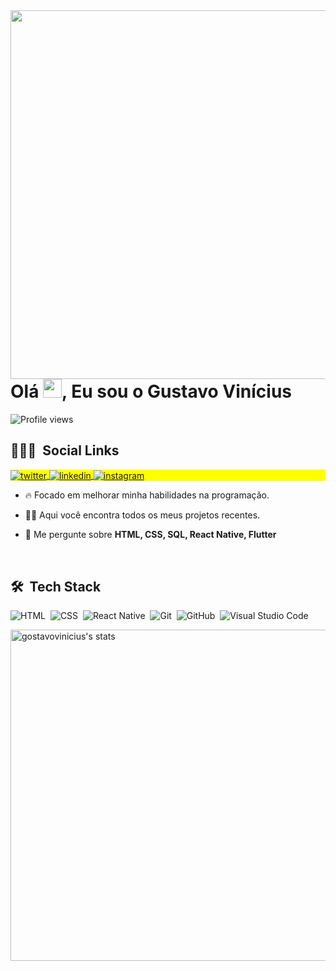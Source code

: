 <img align="right" height="590em" src="https://raw.githubusercontent.com/gist/gostavovinicius/56d970376ef1b68d49175581dac69d98/raw/4eff51205f1d12e3bf4353a667fab7b3fc6d5eac/githubcard.svg"/>
<h1 align="left">Olá <img src="https://raw.githubusercontent.com/kaueMarques/kaueMarques/master/hi.gif" width="30px">, Eu sou o Gustavo Vinícius</h1>
<p align="left"> <img src="https://komarev.com/ghpvc/?username=gostavovinicius&color=yellow" alt="Profile views" /> </p>


## 👨🏽‍🦲 &nbsp;Social Links

<p align="left" style="background:yellow">
<a href="https://twitter.com/gostavovinicius" target="_blank">
  <img align="center" src="https://img.shields.io/badge/-gostavovinicius-05122A?style=flat&logo=twitter" alt="twitter"/>  
</a>
<a href="https://www.linkedin.com/in/gustavo-vin%C3%ADcius-a00b22146/" target="_blank">
  <img align="center" src="https://img.shields.io/badge/-gostavovinicius-05122A?style=flat&logo=linkedin" alt="linkedin"/>
</a>
<a href="https://instagram.com/gostavovinicius" target="_blank">
 <img align="center" src="https://img.shields.io/badge/-gostavovinicius-05122A?style=flat&logo=instagram" alt="instagram"/>
</a>
</p>

- 🔥 Focado em melhorar minha habilidades na programação. 

- 👨‍💻 Aqui você encontra todos os meus projetos recentes.

- 💬 Me pergunte sobre **HTML, CSS, SQL, React Native, Flutter**

<br>

## 🛠 &nbsp;Tech Stack

![HTML](https://img.shields.io/badge/-HTML-05122A?style=flat&logo=HTML5)&nbsp;
![CSS](https://img.shields.io/badge/-CSS-05122A?style=flat&logo=CSS3&logoColor=1572B6)&nbsp;
![React Native](https://img.shields.io/badge/-React-05122A?style=flat&logo=reactnative)&nbsp;
![Git](https://img.shields.io/badge/-Git-05122A?style=flat&logo=git)&nbsp;
![GitHub](https://img.shields.io/badge/-GitHub-05122A?style=flat&logo=github)&nbsp;
![Visual Studio Code](https://img.shields.io/badge/-Visual%20Studio%20Code-05122A?style=flat&logo=visual-studio-code&logoColor=007ACC)&nbsp;

 <div>
 <p align="left">
<img width="530em" src="https://github-readme-stats.vercel.app/api?username=gostavovinicius&show_icons=true&theme=vision-friendly-dark" alt="gostavovinicius's stats"/>
</p>
